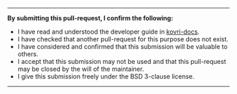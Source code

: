 
---
**By submitting this pull-request, I confirm the following:**

- I have read and understood the developer guide in [kovri-docs](https://github.com/monero-project/kovri-docs).
- I have checked that another pull-request for this purpose does not exist.
- I have considered and confirmed that this submission will be valuable to others.
- I accept that this submission may not be used and that this pull-request may be closed by the will of the maintainer.
- I give this submission freely under the BSD 3-clause license.
---

